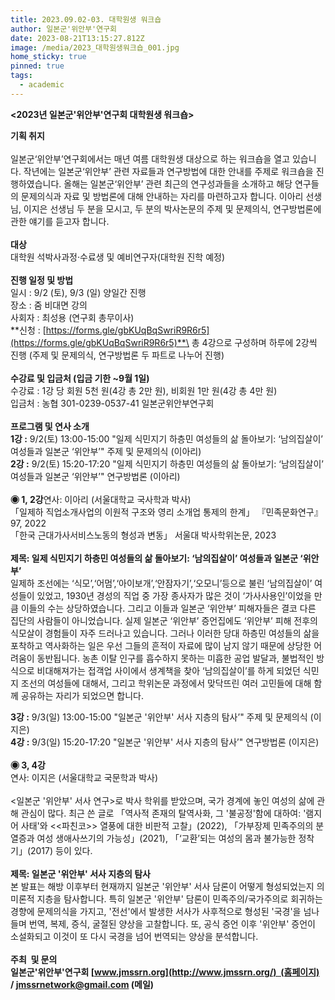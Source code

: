 ```yaml
---
title: 2023.09.02-03. 대학원생 워크숍
author: 일본군'위안부'연구회
date: 2023-08-21T13:15:27.812Z
image: /media/2023_대학원생워크숍_001.jpg
home_sticky: true
pinned: true
tags:
  - academic
---
```

**<2023년 일본군'위안부'연구회 대학원생 워크숍>**

**기획 취지**\
\
일본군‘위안부’연구회에서는 매년 여름 대학원생 대상으로 하는 워크숍을 열고 있습니다. 작년에는 일본군‘위안부’ 관련 자료들과 연구방법에 대한 안내를 주제로 워크숍을 진행하였습니다. 올해는 일본군‘위안부’ 관련 최근의 연구성과들을 소개하고 해당 연구들의 문제의식과 자료 및 방법론에 대해 안내하는 자리를 마련하고자 합니다. 이아리 선생님, 이지은 선생님 두 분을 모시고, 두 분의 박사논문의 주제 및 문제의식, 연구방법론에 관한 얘기를 듣고자 합니다.\
\
**대상**\
대학원 석박사과정·수료생 및 예비연구자(대학원 진학 예정)\
\
**진행 일정 및 방법**\
일시 : 9/2 (토), 9/3 (일) 양일간 진행\
장소 : 줌 비대면 강의\
사회자 : 최성용 (연구회 총무이사)\
**신청 : [https://forms.gle/​gbKUqBqSwriR9R6r5](https://forms.gle/gbKUqBqSwriR9R6r5)**\
총 4강으로 구성하며 하루에 2강씩 진행 (주제 및 문제의식, 연구방법론 두 파트로 나누어 진행)\
\
**수강료 및 입금처 (입금 기한 ~9월 1일)**  \
수강료 : 1강 당 회원 5천 원(4강 총 2만 원), 비회원 1만 원(4강 총 4만 원)\
입금처 : 농협 301-0239-0537-41 일본군위안부연구회\
\
**프로그램 및 연사 소개**\
**1강 :** 9/2(토) 13:00-15:00 "일제 식민지기 하층민 여성들의 삶 돌아보기: ‘남의집살이’ 여성들과 일본군 ‘위안부’" 주제 및 문제의식 (이아리)\
**2강 :** 9/2(토) 15:20-17:20 "일제 식민지기 하층민 여성들의 삶 돌아보기: ‘남의집살이’ 여성들과 일본군 ‘위안부’" 연구방법론 (이아리)\
\
**◉ 1, 2강**연사: 이아리 (서울대학교 국사학과 박사)\
「일제하 직업소개사업의 이원적 구조와 영리 소개업 통제의 한계」 『민족문화연구』97, 2022\
「한국 근대가사서비스노동의 형성과 변동」 서울대 박사학위논문, 2023\
\
**제목: 일제 식민지기 하층민 여성들의 삶 돌아보기: ‘남의집살이’ 여성들과 일본군 ‘위안부’**\
일제하 조선에는 ‘식모’,‘어멈’,‘아이보개’,‘안잠자기’,‘오모니’​등으로 불린 ‘남의집살이’ 여성들이 있었고, 1930년 경성의 직업 중 가장 종사자가 많은 것이 ‘가사사용인’이었을 만큼 이들의 수는 상당하였습니다. 그리고 이들과 일본군 ‘위안부’ 피해자들은 결코 다른 집단의 사람들이 아니었습니다. 실제 일본군 ‘위안부’ 증언집에도 ‘위안부’ 피해 전후의 식모살이 경험들이 자주 드러나고 있습니다. 그러나 이러한 당대 하층민 여성들의 삶을 포착하고 역사화하는 일은 우선 그들의 흔적이 자료에 많이 남지 않기 때문에 상당한 어려움이 동반됩니다. 농촌 이탈 인구를 흡수하지 못하는 미흡한 공업 발달과, 불법적인 방식으로 비대해져가는 접객업 사이에서 생계책을 찾아 ‘남의집살이’를 하게 되었던 식민지 조선의 여성들에 대해서, 그리고 학위논문 과정에서 맞닥뜨린 여러 고민들에 대해 함께 공유하는 자리가 되었으면 합니다.

**3강 :** 9/3(일) 13:00-15:00 "일본군 '위안부' 서사 지층의 탐사’" 주제 및 문제의식 (이지은)  \
**4강 :** 9/3(일) 15:20-17:20 "일본군 '위안부' 서사 지층의 탐사’" 연구방법론 (이지은)\
\
**◉ 3, 4강**\
연사: 이지은 (서울대학교 국문학과 박사)\
\
<일본군 '위안부' 서사 연구>로 박사 학위를 받았으며, 국가 경계에 놓인 여성의 삶에 관해 관심이 많다. 최근 쓴 글로 「역사적 존재의 탈역사화, 그 '불공정'함에 대하여: '램지어 사태'와 <<파친코>> 열풍에 대한 비판적 고찰」(2022), 「가부장제 민족주의의 분열증과 여성 생애사쓰기의 가능성」(2021), 「‘교환’되는 여성의 몸과 불가능한 정착기」(2017) 등이 있다.\
\
**제목: 일본군 '위안부' 서사 지층의 탐사**\
본 발표는 해방 이후부터 현재까지 일본군 '위안부' 서사 담론이 어떻게 형성되었는지 의미론적 지층을 탐사합니다. 특히 일본군 '위안부' 담론이 민족주의/국가주의로 회귀하는 경향에 문제의식을 가지고, '전선'에서 발생한 서사가 사후적으로 형성된 '국경'을 넘나들며 번역, 복제, 증식, 굴절된 양상을 고찰합니다. 또, 공식 증언 이후 '위안부' 증언이 소설화되고 이것이 또 다시 국경을 넘어 번역되는 양상을 분석합니다.  \
\
**주최  및 문의\
일본군'위안부'연구회 [www.jmssrn.org](http://www.jmssrn.org/)  (홈페이지) / [jmssrnetwork@gmail.com](mailto:jmssrnetwork@gmail.com) (메일)**